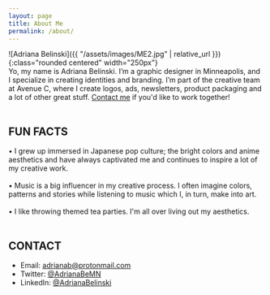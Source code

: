 ```yaml
---
layout: page
title: About Me
permalink: /about/
---
```


![Adriana Belinski]({{ "/assets/images/ME2.jpg" | relative_url }}){:class="rounded centered" width="250px"}
<br>
Yo, my name is Adriana Belinski.
I’m a graphic designer in Minneapolis, and I specialize in creating identities and branding. I’m part of the creative team at Avenue C, where I create logos, ads, newsletters, product packaging and a lot of other great stuff. [Contact me](mailto:adrianab@protonmail.com) if you'd like to work together!
<br><br>
<h2>FUN FACTS</h2>

•  I grew up immersed in Japanese pop culture; the bright colors and anime aesthetics and have always captivated me and continues to inspire a lot of my creative work.<br><br>
•  Music is a big influencer in my creative process. I often imagine colors, patterns and stories while listening to music which I, in turn, make into art.
<br>
<br>
•  I like throwing themed tea parties. I'm all over living out my aesthetics. 
<br>
<br>
<h2>CONTACT</h2>

* Email: [adrianab@protonmail.com](mailto:adrianab@protonmail.com)
* Twitter: [@AdrianaBeMN](https://twitter.com/AdrianaBeMN)
* LinkedIn: [@AdrianaBelinski](https://www.linkedin.com/in/adrianabelinski/)

